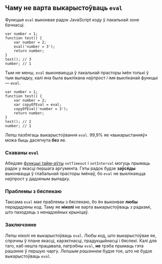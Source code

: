 ## Чаму не варта выкарыстоўваць `eval`

Функцыя `eval` выконвае радок JavaScript коду ў лакальнай зоне бачнасці.

    var number = 1;
    function test() {
        var number = 2;
        eval('number = 3');
        return number;
    }
    test(); // 3
    number; // 1

Тым не менш, `eval` выконваецца ў лакальнай прасторы імён толькі ў тым выпадку, калі
яна была выклікана наўпрост *і* імя выкліканай функцыі — `eval`.

    var number = 1;
    function test() {
        var number = 2;
        var copyOfEval = eval;
        copyOfEval('number = 3');
        return number;
    }
    test(); // 2
    number; // 1

Лепш пазбягаць выкарыстоўвання `eval`. 99,9% яе «выкарыстанняў» можа быць дасягнута
**без** яе.

### Схаваны `eval`

Абедзве [функцыі тайм-аўты](#other.timeouts) `setTimeout` і `setInterval` могуць
прымаць радок у якасці першага аргумента. Гэты радок будзе **заўсёды** выконвацца
ў глабальнай прасторы імёнаў, бо `eval` не выклікаецца наўпрост у дадзеным выпадку.

### Праблемы з бяспекаю

Таксама `eval` мае праблемы з бяспекаю, бо ён выконвае **любы** перададзены код.
Таму яе **ніколі** не варта выкарыстоўваць з радкамі, што паходзяць з ненадзейных
крыніцаў.

### Заключэнне

Лепш ніколі не выкарыстоўваць `eval`. Любы код, што выкарыстоўвае яе, спрэчны ў
плане якасці, карэктнасці, прадукцыйнасці і бяспекі. Калі для таго, каб нешта
працавала, патрэбны `eval`, **не** трэба прымаць гэта рашэнне ў першую чаргу.
*Лепшым рашэннем* будзе тое, што не будзе выкарыстоўваць `eval`.
